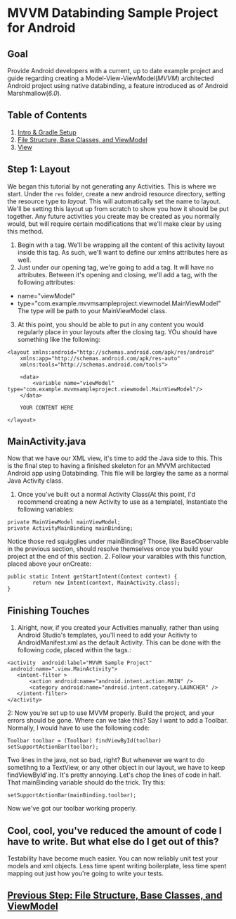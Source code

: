 # MVVM Databinding Sample Project for Android

## Goal
Provide Android developers with a current, up to date example project and guide regarding creating a Model-View-ViewModel(*MVVM*) architected Android project using native databinding, a feature introduced as of Android Marshmallow(*6.0*).  

## Table of Contents
1. [Intro & Gradle Setup](https://github.com/khuckins/android_databinding_MVVM_guide/tree/master)
2. [File Structure, Base Classes, and ViewModel](https://github.com/khuckins/android_databinding_MVVM_guide/tree/2-Activities-File-Structure)
3. [View](https://github.com/khuckins/android_databinding_MVVM_guide/tree/3-View)

## Step 1: Layout
We began this tutorial by not generating any Activities.  This is where we start.  Under the `res` folder, create a new android resource directory, setting the resource type to *layout*.  This will automatically set the name to layout.  We'll be setting this layout up from scratch to show you how it should be put together.  Any future activities you create may be created as you normally would, but will require certain modifications that we'll make clear by using this method.
1. Begin with a <layout> tag.  We'll be wrapping all the content of this activity layout inside this tag.  As such, we'll want to define our xmlns attributes here as well.
2. Just under our opening <layout> tag, we're going to add a <data> tag.  It will have no attributes.  Between it's opening and closing, we'll add a <variable /> tag, with the following attributes:
- name="viewModel"
- type="com.example.mvvmsampleproject.viewmodel.MainViewModel"
The type will be path to your MainViewModel class.
3. At this point, you should be able to put in any content you would regularly place in your layouts after the closing <data> tag. YOu should have something like the following:
```
<layout xmlns:android="http://schemas.android.com/apk/res/android"
    xmlns:app="http://schemas.android.com/apk/res-auto"
    xmlns:tools="http://schemas.android.com/tools">

    <data>
        <variable name="viewModel" type="com.example.mvvmsampleproject.viewmodel.MainViewModel"/>
    </data>

    YOUR CONTENT HERE

</layout>
```

## MainActivity.java
Now that we have our XML view, it's time to add the Java side to this.  This is the final step to having a finished skeleton for an MVVM architected Android app using Databinding.  This file will be largley the same as a normal Java Activity class.
1. Once you've built out a normal Activity Class(At this point, I'd recommend creating a new Activity to use as a template), Instantiate the following variables:
```
private MainViewModel mainViewModel;
private ActivityMainBinding mainBinding;
```
Notice those red squigglies under mainBinding?  Those, like BaseObservable in the previous section, should resolve themselves once you build your project at the end of this section.
2. Follow your varaibles with this function, placed above your onCreate:
```
public static Intent getStartIntent(Context context) {
        return new Intent(context, MainActivity.class);
}
```

## Finishing Touches
1. Alright, now, if you created your Activities manually, rather than using Android Studio's templates, you'll need to add your Acitivty to AndroidManifest.xml as the default Activity.  This can be done with the following code, placed within the <application> tags.:
 ```
<activity  android:label="MVVM Sample Project"
  android:name=".view.MainActivity">
    <intent-filter >
        <action android:name="android.intent.action.MAIN" />
        <category android:name="android.intent.category.LAUNCHER" />
    </intent-filter>
 </activity>
 ```
2: Now you're set up to use MVVM properly.  Build the project, and your errors should be gone.  Where can we take this?  Say I want to add a Toolbar.  Normally, I would have to use the following code:
```
Toolbar toolbar = (Toolbar) findViewById(toolbar)
setSupportActionBar(toolbar);
```
Two lines in the java, not so bad, right?  But whenever we want to do sometihng to a TextView, or any other object in our layout, we have to keep findViewById'ing.  It's pretty annoying.  Let's chop the lines of code in half.  That mainBinding variable should do the trick.  Try this:
```
setSupportActionBar(mainBinding.toolbar);
```
Now we've got our toolbar working properly.

## Cool, cool, you've reduced the amount of code I have to write.  But what else do I get out of this?
Testability have become much easier.  You can now reliably unit test your models and xml objects.  Less time spent writing boilerplate, less time spent mapping out just how you're going to write your tests.

## [Previous Step: File Structure, Base Classes, and ViewModel](https://github.com/khuckins/android_databinding_MVVM_guide/tree/2-Activities-File-Structure)